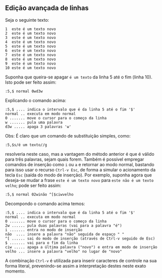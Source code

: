 Edição avançada de linhas
-------------------------

Seja o seguinte texto:
```
1  este é um texto novo
2  este é um texto novo
3  este é um texto novo
4  este é um texto novo
5  este é um texto novo
6  este é um texto novo
7  este é um texto novo
8  este é um texto novo
9  este é um texto novo
10 este é um texto novo
```
Suponha que queira-se apagar `é um texto` da linha 5 até o
fim (linha 10). Isto pode ser feito assim:
```
:5,$ normal 0wd3w
```
Explicando o comando acima:
```
:5,$ .... indica o intervalo que é da linha 5 até o fim '$'
normal .. executa em modo normal
0 ....... move o cursor para o começo da linha
w ....... pula uma palavra
d3w ..... apaga 3 palavras 'w'
```
Obs: É claro que um comando de substituição simples, como:
```
:5,$s/é um texto//g
```
resolveria neste caso, mas a vantagem do método anterior é que é válido
para três palavras, sejam quais forem. Também é possível empregar
comandos de inserção como `i` ou `a` e
retornar ao modo normal, bastando para isso usar o recurso `Ctrl-v Esc`,
de forma a simular o acionamento da tecla `Esc` (saída do modo de
inserção). Por exemplo, suponha agora que deseja-se mudar a frase
`este é um texto novo` para `este não é um texto velho`; pode ser feito assim:
```
:5,$ normal 02winão ^[$ciwvelho
```
Decompondo o comando acima temos:
```
:5,$ .... indica o intervalo que é da linha 5 até o fim '$'
normal .. executa em modo normal
0 ....... move o cursor para o começo da linha
2w ...... pula duas palavras (vai para a palavra "é")
i ....... entra no modo de inserção
não  .... insere a palavra "não" seguida de espaço " "
^[ ...... sai do modo de inserção (através de Ctrl-v seguido de Esc)
$ ....... vai para o fim da linha
ciw ..... apaga a última palavra ("novo") e entra em modo de inserção
velho ... insere a palavra "velho" no lugar de "novo"
```
A combinação `Ctrl-v` é utilizada para inserir caracteres de controle na
sua forma literal, prevenindo-se assim a interpretação destes neste
exato momento.
